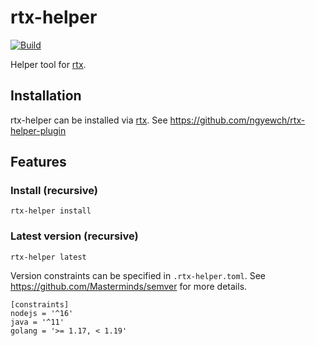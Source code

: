 # rtx-helper

[![Build](https://github.com/ngyewch/rtx-helper/actions/workflows/build.yml/badge.svg)](https://github.com/ngyewch/rtx-helper/actions/workflows/build.yml)

Helper tool for [rtx](https://github.com/jdxcode/rtx).

## Installation

rtx-helper can be installed via [rtx](https://github.com/jdxcode/rtx). See https://github.com/ngyewch/rtx-helper-plugin

## Features

### Install (recursive)

```
rtx-helper install
```

### Latest version (recursive)

```
rtx-helper latest
```

Version constraints can be specified in `.rtx-helper.toml`. See https://github.com/Masterminds/semver for more details.

```
[constraints]
nodejs = '^16'
java = '^11'
golang = '>= 1.17, < 1.19'
```
